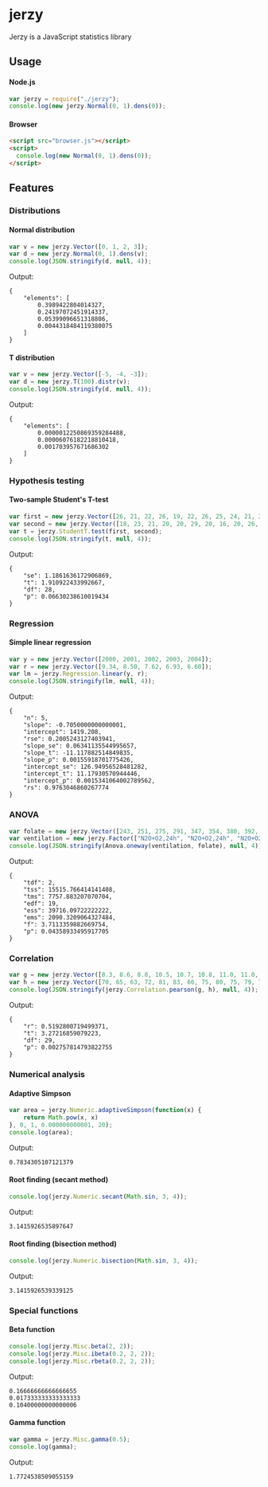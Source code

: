 # jerzy

Jerzy is a JavaScript statistics library

## Usage
#### Node.js

```javascript
var jerzy = require("./jerzy");
console.log(new jerzy.Normal(0, 1).dens(0));
```

#### Browser

```html
<script src="browser.js"></script>
<script>
  console.log(new Normal(0, 1).dens(0));
</script>
```

## Features
### Distributions
#### Normal distribution

```javascript
var v = new jerzy.Vector([0, 1, 2, 3]);
var d = new jerzy.Normal(0, 1).dens(v);
console.log(JSON.stringify(d, null, 4));
```

Output:

```
{
    "elements": [
        0.3989422804014327,
        0.24197072451914337,
        0.05399096651318806,
        0.0044318484119380075
    ]
}
```

#### T distribution

```javascript
var v = new jerzy.Vector([-5, -4, -3]);
var d = new jerzy.T(100).distr(v);
console.log(JSON.stringify(d, null, 4));
```

Output:

```
{
    "elements": [
        0.0000012250869359284488,
        0.00006076182218810418,
        0.001703957671686302
    ]
}
```

### Hypothesis testing
#### Two-sample Student's T-test

```javascript
var first = new jerzy.Vector([26, 21, 22, 26, 19, 22, 26, 25, 24, 21, 23, 23, 18, 29, 22]);
var second = new jerzy.Vector([18, 23, 21, 20, 20, 29, 20, 16, 20, 26, 21, 25, 17, 18, 19]);
var t = jerzy.StudentT.test(first, second);
console.log(JSON.stringify(t, null, 4));
```

Output:

```
{
    "se": 1.1861636172906869,
    "t": 1.910922433992667,
    "df": 28,
    "p": 0.06630238610019434
}
```

### Regression
#### Simple linear regression

```javascript
var y = new jerzy.Vector([2000, 2001, 2002, 2003, 2004]);
var r = new jerzy.Vector([9.34, 8.50, 7.62, 6.93, 6.60]);
var lm = jerzy.Regression.linear(y, r);
console.log(JSON.stringify(lm, null, 4));
```

Output:

```
{
    "n": 5,
    "slope": -0.7050000000000001,
    "intercept": 1419.208,
    "rse": 0.2005243127403941,
    "slope_se": 0.06341135544995657,
    "slope_t": -11.117882514849835,
    "slope_p": 0.00155918701775426,
    "intercept_se": 126.94956528481282,
    "intercept_t": 11.17930570944446,
    "intercept_p": 0.0015341064002789562,
    "rs": 0.9763046860267774
}
```

### ANOVA

```javascript
var folate = new jerzy.Vector([243, 251, 275, 291, 347, 354, 380, 392, 206, 210, 226, 249, 255, 273, 285, 295, 309, 241, 258, 270, 293, 328]);
var ventilation = new jerzy.Factor(["N2O+O2,24h", "N2O+O2,24h", "N2O+O2,24h", "N2O+O2,24h", "N2O+O2,24h", "N2O+O2,24h", "N2O+O2,24h", "N2O+O2,24h", "N2O+O2,op", "N2O+O2,op",  "N2O+O2,op",  "N2O+O2,op", "N2O+O2,op", "N2O+O2,op", "N2O+O2,op", "N2O+O2,op", "N2O+O2,op", "O2,24h", "O2,24h", "O2,24h", "O2,24h", "O2,24h"]);
console.log(JSON.stringify(Anova.oneway(ventilation, folate), null, 4));
```

Output:

```
{
    "tdf": 2,
    "tss": 15515.766414141408,
    "tms": 7757.883207070704,
    "edf": 19,
    "ess": 39716.09722222222,
    "ems": 2090.3209064327484,
    "f": 3.7113359882669754,
    "p": 0.04358933495917705
}
```

### Correlation

```javascript
var g = new jerzy.Vector([8.3, 8.6, 8.8, 10.5, 10.7, 10.8, 11.0, 11.0, 11.1, 11.2, 11.3, 11.4, 11.4, 11.7, 12.0, 12.9, 12.9, 13.3, 13.7, 13.8, 14.0, 14.2, 14.5, 16.0, 16.3, 17.3, 17.5, 17.9, 18.0, 18.0, 20.6]);
var h = new jerzy.Vector([70, 65, 63, 72, 81, 83, 66, 75, 80, 75, 79, 76, 76, 69, 75, 74, 85, 86, 71, 64, 78, 80, 74, 72, 77, 81, 82, 80, 80, 80, 87]);
console.log(JSON.stringify(jerzy.Correlation.pearson(g, h), null, 4));
```

Output:

```
{
    "r": 0.5192800719499371,
    "t": 3.27216859079223,
    "df": 29,
    "p": 0.002757814793822755
}
```

### Numerical analysis
#### Adaptive Simpson

```javascript
var area = jerzy.Numeric.adaptiveSimpson(function(x) {
	return Math.pow(x, x)
}, 0, 1, 0.000000000001, 20);
console.log(area);
```

Output:

```
0.7834305107121379
```

#### Root finding (secant method)

```javascript
console.log(jerzy.Numeric.secant(Math.sin, 3, 4));
```

Output:

```
3.1415926535897647
```

#### Root finding (bisection method)

```javascript
console.log(jerzy.Numeric.bisection(Math.sin, 3, 4));
```

Output:

```
3.1415926539339125
```

### Special functions
#### Beta function

```javascript
console.log(jerzy.Misc.beta(2, 2));
console.log(jerzy.Misc.ibeta(0.2, 2, 2));
console.log(jerzy.Misc.rbeta(0.2, 2, 2));
```

Output:

```
0.16666666666666655
0.017333333333333333
0.10400000000000006
```

#### Gamma function

```javascript
var gamma = jerzy.Misc.gamma(0.5);
console.log(gamma);
```

Output:

```
1.7724538509055159
```

